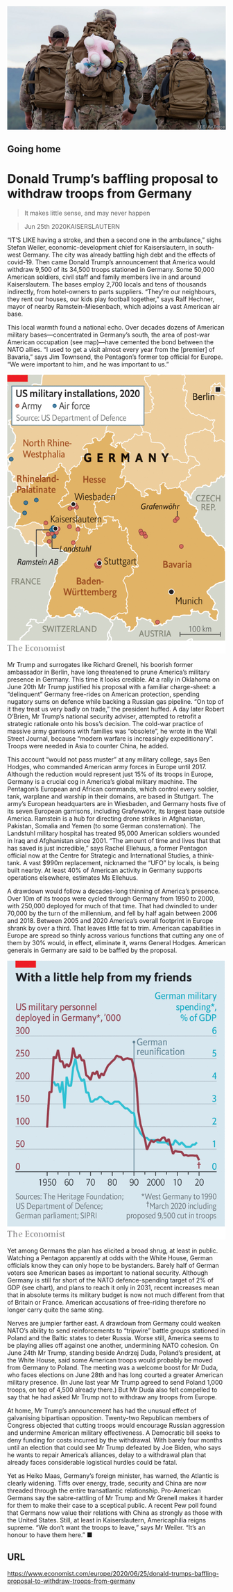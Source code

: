 ![](./images/20200627_EUP002_0.jpg)

## Going home

# Donald Trump’s baffling proposal to withdraw troops from Germany

> It makes little sense, and may never happen

> Jun 25th 2020KAISERSLAUTERN

“IT’S LIKE having a stroke, and then a second one in the ambulance,” sighs Stefan Weiler, economic-development chief for Kaiserslautern, in south-west Germany. The city was already battling high debt and the effects of covid-19. Then came Donald Trump’s announcement that America would withdraw 9,500 of its 34,500 troops stationed in Germany. Some 50,000 American soldiers, civil staff and family members live in and around Kaiserslautern. The bases employ 2,700 locals and tens of thousands indirectly, from hotel-owners to parts suppliers. “They’re our neighbours, they rent our houses, our kids play football together,” says Ralf Hechner, mayor of nearby Ramstein-Miesenbach, which adjoins a vast American air base.

This local warmth found a national echo. Over decades dozens of American military bases—concentrated in Germany’s south, the area of post-war American occupation (see map)—have cemented the bond between the NATO allies. “I used to get a visit almost every year from the [premier] of Bavaria,” says Jim Townsend, the Pentagon’s former top official for Europe. “We were important to him, and he was important to us.”



![](./images/20200627_EUM903.png)

Mr Trump and surrogates like Richard Grenell, his boorish former ambassador in Berlin, have long threatened to prune America’s military presence in Germany. This time it looks credible. At a rally in Oklahoma on June 20th Mr Trump justified his proposal with a familiar charge-sheet: a “delinquent” Germany free-rides on American protection, spending nugatory sums on defence while backing a Russian gas pipeline. “On top of it they treat us very badly on trade,” the president huffed. A day later Robert O’Brien, Mr Trump’s national security adviser, attempted to retrofit a strategic rationale onto his boss’s decision. The cold-war practice of massive army garrisons with families was “obsolete”, he wrote in the Wall Street Journal, because “modern warfare is increasingly expeditionary”. Troops were needed in Asia to counter China, he added.

This account “would not pass muster” at any military college, says Ben Hodges, who commanded American army forces in Europe until 2017. Although the reduction would represent just 15% of its troops in Europe, Germany is a crucial cog in America’s global military machine. The Pentagon’s European and African commands, which control every soldier, tank, warplane and warship in their domains, are based in Stuttgart. The army’s European headquarters are in Wiesbaden, and Germany hosts five of its seven European garrisons, including Grafenwöhr, its largest base outside America. Ramstein is a hub for directing drone strikes in Afghanistan, Pakistan, Somalia and Yemen (to some German consternation). The Landstuhl military hospital has treated 95,000 American soldiers wounded in Iraq and Afghanistan since 2001. “The amount of time and lives that that has saved is just incredible,” says Rachel Ellehuus, a former Pentagon official now at the Centre for Strategic and International Studies, a think-tank. A vast $990m replacement, nicknamed the “UFO” by locals, is being built nearby. At least 40% of American activity in Germany supports operations elsewhere, estimates Ms Ellehuus.

A drawdown would follow a decades-long thinning of America’s presence. Over 10m of its troops were cycled through Germany from 1950 to 2000, with 250,000 deployed for much of that time. That had dwindled to under 70,000 by the turn of the millennium, and fell by half again between 2006 and 2018. Between 2005 and 2020 America’s overall footprint in Europe shrank by over a third. That leaves little fat to trim. American capabilities in Europe are spread so thinly across various functions that cutting any one of them by 30% would, in effect, eliminate it, warns General Hodges. American generals in Germany are said to be baffled by the proposal.



![](./images/20200627_EUC201.png)

Yet among Germans the plan has elicited a broad shrug, at least in public. Watching a Pentagon apparently at odds with the White House, German officials know they can only hope to be bystanders. Barely half of German voters see American bases as important to national security. Although Germany is still far short of the NATO defence-spending target of 2% of GDP (see chart), and plans to reach it only in 2031, recent increases mean that in absolute terms its military budget is now not much different from that of Britain or France. American accusations of free-riding therefore no longer carry quite the same sting.

Nerves are jumpier farther east. A drawdown from Germany could weaken NATO’s ability to send reinforcements to “tripwire” battle groups stationed in Poland and the Baltic states to deter Russia. Worse still, America seems to be playing allies off against one another, undermining NATO cohesion. On June 24th Mr Trump, standing beside Andrzej Duda, Poland’s president, at the White House, said some American troops would probably be moved from Germany to Poland. The meeting was a welcome boost for Mr Duda, who faces elections on June 28th and has long courted a greater American military presence. (In June last year Mr Trump agreed to send Poland 1,000 troops, on top of 4,500 already there.) But Mr Duda also felt compelled to say that he had asked Mr Trump not to withdraw any troops from Europe.

At home, Mr Trump’s announcement has had the unusual effect of galvanising bipartisan opposition. Twenty-two Republican members of Congress objected that cutting troops would encourage Russian aggression and undermine American military effectiveness. A Democratic bill seeks to deny funding for costs incurred by the withdrawal. With barely four months until an election that could see Mr Trump defeated by Joe Biden, who says he wants to repair America’s alliances, delay to a withdrawal plan that already faces considerable logistical hurdles could be fatal.

Yet as Heiko Maas, Germany’s foreign minister, has warned, the Atlantic is clearly widening. Tiffs over energy, trade, security and China are now threaded through the entire transatlantic relationship. Pro-American Germans say the sabre-rattling of Mr Trump and Mr Grenell makes it harder for them to make their case to a sceptical public. A recent Pew poll found that Germans now value their relations with China as strongly as those with the United States. Still, at least in Kaiserslautern, Americaphilia reigns supreme. “We don’t want the troops to leave,” says Mr Weiler. “It’s an honour to have them here.” ■

## URL

https://www.economist.com/europe/2020/06/25/donald-trumps-baffling-proposal-to-withdraw-troops-from-germany
